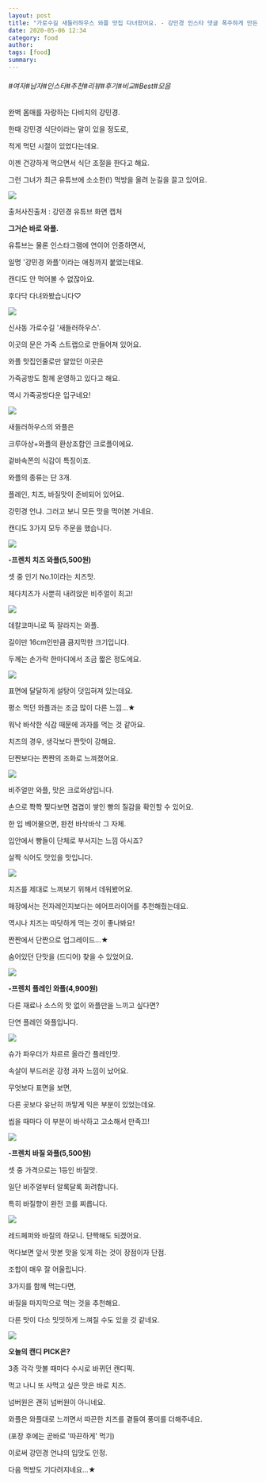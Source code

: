 ```yaml
---
layout: post
title: "가로수길 새들러하우스 와플 맛집 다녀왔어요. - 강민경 인스타 댓글 폭주하게 만든 와플 정체"
date: 2020-05-06 12:34
category: food
author: 
tags: [food]
summary: 
---
```


###### #여자#남자#인스타#추천#리뷰#후기#비교#Best#모음


완벽 몸매를 자랑하는 다비치의 강민경.

한때 강민경 식단이라는 말이 있을 정도로,

적게 먹던 시절이 있었다는데요.

이젠 건강하게 먹으면서 식단 조절을 한다고 해요.

  

그런 그녀가 최근 유튜브에 소소한(!) 먹방을 올려 눈길을 끌고 있어요.

![](https://img1.daumcdn.net/thumb/R720x0/?fname=https%3A%2F%2Ft1.daumcdn.net%2Fliveboard%2Fdispatch%2F6a114ff3947c495f939884bbc4e38d0c.JPG)

출처사진출처 : 강민경 유튜브 화면 캡처

**그거슨 바로 와플.**

유튜브는 물론 인스타그램에 연이어 인증하면서,

일명 '강민경 와플'이라는 애칭까지 붙었는데요.

  

캔디도 안 먹어볼 수 없잖아요.

후다닥 다녀와봤습니다♡

![](https://img1.daumcdn.net/thumb/R720x0/?fname=https%3A%2F%2Ft1.daumcdn.net%2Fliveboard%2Fdispatch%2F91007873b5974dcb8117843ae629824b.JPG)

신사동 가로수길 '새들러하우스'.

이곳의 문은 가죽 스트랩으로 만들어져 있어요.

  

와플 맛집인줄로만 알았던 이곳은

가죽공방도 함께 운영하고 있다고 해요.

역시 가죽공방다운 입구네요!

![](https://img1.daumcdn.net/thumb/R720x0/?fname=https%3A%2F%2Ft1.daumcdn.net%2Fliveboard%2Fdispatch%2F1d78981e61d541bdb1e23393b0bd9b3e.JPG)

새들러하우스의 와플은

크루아상+와플의 환상조합인 크로플이에요.

겉바속쫀의 식감이 특징이죠.

  

와플의 종류는 단 3개.  

플레인, 치즈, 바질맛이 준비되어 있어요.

  

강민경 언냐. 그러고 보니 모든 맛을 먹어본 거네요.

캔디도 3가지 모두 주문을 했습니다.

![](https://img1.daumcdn.net/thumb/R720x0/?fname=https%3A%2F%2Ft1.daumcdn.net%2Fliveboard%2Fdispatch%2F2eaf8287702d464d91ac19155f92eca2.JPG)

**-프렌치 치즈 와플(5,500원)**

  

셋 중 인기 No.1이라는 치즈맛.

체다치즈가 사뿐히 내려앉은 비주얼이 최고!

![](https://img1.daumcdn.net/thumb/R720x0/?fname=https%3A%2F%2Ft1.daumcdn.net%2Fliveboard%2Fdispatch%2F55795306d9d141f8b06acee69e9c4a37.JPG)

데칼코마니로 뚝 잘라지는 와플.

길이만 16cm인만큼 큼지막한 크기입니다.

두께는 손가락 한마디에서 조금 짧은 정도에요.  

![](https://img1.daumcdn.net/thumb/R720x0/?fname=https%3A%2F%2Ft1.daumcdn.net%2Fliveboard%2Fdispatch%2F615648637daa4dd3b3efcc93f28d9262.JPG)

표면에 달달하게 설탕이 덧입혀져 있는데요.

평소 먹던 와플과는 조금 많이 다른 느낌...★

워낙 바삭한 식감 때문에 과자를 먹는 것 같아요.

  

치즈의 경우, 생각보다 짠맛이 강해요.

단짠보다는 짠짠의 조화로 느껴졌어요.

![](https://img1.daumcdn.net/thumb/R720x0/?fname=https%3A%2F%2Ft1.daumcdn.net%2Fliveboard%2Fdispatch%2Faa0fb64468464687b6d69f15efe96be8.JPG)

비주얼만 와플, 맛은 크로와상입니다.

손으로 쫙쫙 찢다보면 겹겹이 쌓인 빵의 질감을 확인할 수 있어요.

  

한 입 베어물으면, 완전 바삭바삭 그 자체.

입안에서 빵들이 단체로 부서지는 느낌 아시죠?

살짝 식어도 맛있을 맛입니다.

![](https://img1.daumcdn.net/thumb/R720x0/?fname=https%3A%2F%2Ft1.daumcdn.net%2Fliveboard%2Fdispatch%2Fe89a3ce8a84343a19e3f26e739b74358.JPG)

치즈를 제대로 느껴보기 위해서 데워봤어요.

매장에서는 전자레인지보다는 에어프라이어를 추천해줬는데요.

  

역시나 치즈는 따닷하게 먹는 것이 좋나봐요!

짠짠에서 단짠으로 업그레이드...★

숨어있던 단맛을 (드디어) 찾을 수 있었어요.

![](https://img1.daumcdn.net/thumb/R720x0/?fname=https%3A%2F%2Ft1.daumcdn.net%2Fliveboard%2Fdispatch%2F801f56f6203f47f58f4cdce448fac727.JPG)

**-프렌치 플레인 와플(4,900원)**

  

다른 재료나 소스의 맛 없이 와플만을 느끼고 싶다면?

단연 플레인 와플입니다.

![](https://img1.daumcdn.net/thumb/R720x0/?fname=https%3A%2F%2Ft1.daumcdn.net%2Fliveboard%2Fdispatch%2F43022bded8e8420eab1df43e4465107a.JPG)

슈가 파우더가 챠르르 올라간 플레인맛.

속살이 부드러운 강정 과자 느낌이 났어요.

  

무엇보다 표면을 보면,

다른 곳보다 유난히 까맣게 익은 부분이 있었는데요.

씹을 때마다 이 부분이 바삭하고 고소해서 만족끄!

![](https://img1.daumcdn.net/thumb/R720x0/?fname=https%3A%2F%2Ft1.daumcdn.net%2Fliveboard%2Fdispatch%2Fbd84580870b04f80a92eda3190ca68c1.JPG)

**-프렌치 바질 와플(5,500원)**

  

셋 중 가격으로는 1등인 바질맛.

일단 비주얼부터 알록달록 화려합니다.

특히 바질향이 완전 코를 찌릅니다.

![](https://img1.daumcdn.net/thumb/R720x0/?fname=https%3A%2F%2Ft1.daumcdn.net%2Fliveboard%2Fdispatch%2F9c929780efb649248306ce3a5537f057.JPG)

레드페퍼와 바질의 하모니. 단짝해도 되겠어요.

먹다보면 앞서 맛본 맛을 잊게 하는 것이 장점이자 단점.

조합이 매우 잘 어울립니다.

  

3가지를 함께 먹는다면,

바질을 마지막으로 먹는 것을 추천해요.

다른 맛이 다소 밋밋하게 느껴질 수도 있을 것 같네요.

![](https://t1.daumcdn.net/liveboard/dispatch/72b3cf2aa24c457f97f8e36df95d8e90.gif)

**오늘의 캔디 PICK은?**

  

3종 각각 맛볼 때마다 수시로 바뀌던 캔디픽.

먹고 나니 또 사먹고 싶은 맛은 바로 치즈.

  

넘버원은 괜히 넘버원이 아니네요.

와플은 와플대로 느끼면서 따끈한 치즈를 곁들여 풍미를 더해주네요.

(포장 후에는 곧바로 '따끈하게' 먹기)

  

이로써 강민경 언냐의 입맛도 인정.

다음 먹방도 기다려지네요...★